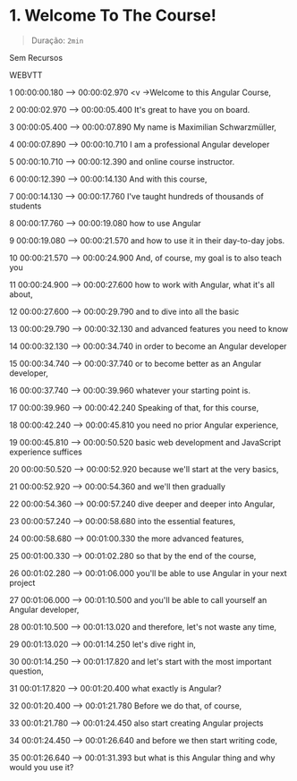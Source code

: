 # 1. Welcome To The Course!

> Duração: `2min`

Sem Recursos

WEBVTT

1
00:00:00.180 --> 00:00:02.970
<v ->Welcome to this Angular Course,</v>

2
00:00:02.970 --> 00:00:05.400
It's great to have you on board.

3
00:00:05.400 --> 00:00:07.890
My name is Maximilian Schwarzmüller,

4
00:00:07.890 --> 00:00:10.710
I am a professional Angular developer

5
00:00:10.710 --> 00:00:12.390
and online course instructor.

6
00:00:12.390 --> 00:00:14.130
And with this course,

7
00:00:14.130 --> 00:00:17.760
I've taught hundreds of thousands of students

8
00:00:17.760 --> 00:00:19.080
how to use Angular

9
00:00:19.080 --> 00:00:21.570
and how to use it in their day-to-day jobs.

10
00:00:21.570 --> 00:00:24.900
And, of course, my goal is to also teach you

11
00:00:24.900 --> 00:00:27.600
how to work with Angular, what it's all about,

12
00:00:27.600 --> 00:00:29.790
and to dive into all the basic

13
00:00:29.790 --> 00:00:32.130
and advanced features you need to know

14
00:00:32.130 --> 00:00:34.740
in order to become an Angular developer

15
00:00:34.740 --> 00:00:37.740
or to become better as an Angular developer,

16
00:00:37.740 --> 00:00:39.960
whatever your starting point is.

17
00:00:39.960 --> 00:00:42.240
Speaking of that, for this course,

18
00:00:42.240 --> 00:00:45.810
you need no prior Angular experience,

19
00:00:45.810 --> 00:00:50.520
basic web development and JavaScript experience suffices

20
00:00:50.520 --> 00:00:52.920
because we'll start at the very basics,

21
00:00:52.920 --> 00:00:54.360
and we'll then gradually

22
00:00:54.360 --> 00:00:57.240
dive deeper and deeper into Angular,

23
00:00:57.240 --> 00:00:58.680
into the essential features,

24
00:00:58.680 --> 00:01:00.330
the more advanced features,

25
00:01:00.330 --> 00:01:02.280
so that by the end of the course,

26
00:01:02.280 --> 00:01:06.000
you'll be able to use Angular in your next project

27
00:01:06.000 --> 00:01:10.500
and you'll be able to call yourself an Angular developer,

28
00:01:10.500 --> 00:01:13.020
and therefore, let's not waste any time,

29
00:01:13.020 --> 00:01:14.250
let's dive right in,

30
00:01:14.250 --> 00:01:17.820
and let's start with the most important question,

31
00:01:17.820 --> 00:01:20.400
what exactly is Angular?

32
00:01:20.400 --> 00:01:21.780
Before we do that, of course,

33
00:01:21.780 --> 00:01:24.450
also start creating Angular projects

34
00:01:24.450 --> 00:01:26.640
and before we then start writing code,

35
00:01:26.640 --> 00:01:31.393
but what is this Angular thing and why would you use it?

